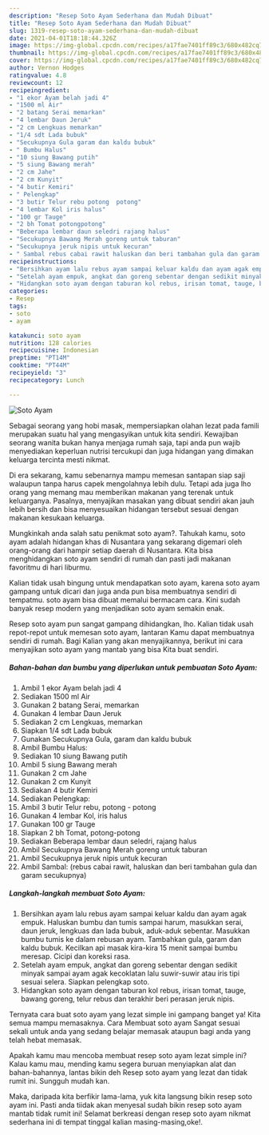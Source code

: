 ```yaml
---
description: "Resep Soto Ayam Sederhana dan Mudah Dibuat"
title: "Resep Soto Ayam Sederhana dan Mudah Dibuat"
slug: 1319-resep-soto-ayam-sederhana-dan-mudah-dibuat
date: 2021-04-01T18:18:44.326Z
image: https://img-global.cpcdn.com/recipes/a17fae7401ff89c3/680x482cq70/soto-ayam-foto-resep-utama.jpg
thumbnail: https://img-global.cpcdn.com/recipes/a17fae7401ff89c3/680x482cq70/soto-ayam-foto-resep-utama.jpg
cover: https://img-global.cpcdn.com/recipes/a17fae7401ff89c3/680x482cq70/soto-ayam-foto-resep-utama.jpg
author: Vernon Hodges
ratingvalue: 4.8
reviewcount: 12
recipeingredient:
- "1 ekor Ayam belah jadi 4"
- "1500 ml Air"
- "2 batang Serai memarkan"
- "4 lembar Daun Jeruk"
- "2 cm Lengkuas memarkan"
- "1/4 sdt Lada bubuk"
- "Secukupnya Gula garam dan kaldu bubuk"
- " Bumbu Halus"
- "10 siung Bawang putih"
- "5 siung Bawang merah"
- "2 cm Jahe"
- "2 cm Kunyit"
- "4 butir Kemiri"
- " Pelengkap"
- "3 butir Telur rebu potong  potong"
- "4 lembar Kol iris halus"
- "100 gr Tauge"
- "2 bh Tomat potongpotong"
- "Beberapa lembar daun seledri rajang halus"
- "Secukupnya Bawang Merah goreng untuk taburan"
- "Secukupnya jeruk nipis untuk kecuran"
- " Sambal rebus cabai rawit haluskan dan beri tambahan gula dan garam secukupnya"
recipeinstructions:
- "Bersihkan ayam lalu rebus ayam sampai keluar kaldu dan ayam agak empuk. Haluskan bumbu dan tumis sampai harum, masukkan serai, daun jeruk, lengkuas dan lada bubuk, aduk-aduk sebentar. Masukkan bumbu tumis ke dalam rebusan ayam. Tambahkan gula, garam dan kaldu bubuk. Kecilkan api masak kira-kira 15 menit sampai bumbu meresap. Cicipi dan koreksi rasa."
- "Setelah ayam empuk, angkat dan goreng sebentar dengan sedikit minyak sampai ayam agak kecoklatan lalu suwir-suwir atau iris tipi sesuai selera. Siapkan pelengkap soto."
- "Hidangkan soto ayam dengan taburan kol rebus, irisan tomat, tauge, bawang goreng, telur rebus dan terakhir beri perasan jeruk nipis."
categories:
- Resep
tags:
- soto
- ayam

katakunci: soto ayam 
nutrition: 128 calories
recipecuisine: Indonesian
preptime: "PT14M"
cooktime: "PT44M"
recipeyield: "3"
recipecategory: Lunch

---
```



![Soto Ayam](https://img-global.cpcdn.com/recipes/a17fae7401ff89c3/680x482cq70/soto-ayam-foto-resep-utama.jpg)

Sebagai seorang yang hobi masak, mempersiapkan olahan lezat pada famili merupakan suatu hal yang mengasyikan untuk kita sendiri. Kewajiban seorang  wanita bukan hanya menjaga rumah saja, tapi anda pun wajib menyediakan keperluan nutrisi tercukupi dan juga hidangan yang dimakan keluarga tercinta mesti nikmat.

Di era  sekarang, kamu sebenarnya mampu memesan santapan siap saji walaupun tanpa harus capek mengolahnya lebih dulu. Tetapi ada juga lho orang yang memang mau memberikan makanan yang terenak untuk keluarganya. Pasalnya, menyajikan masakan yang dibuat sendiri akan jauh lebih bersih dan bisa menyesuaikan hidangan tersebut sesuai dengan makanan kesukaan keluarga. 



Mungkinkah anda salah satu penikmat soto ayam?. Tahukah kamu, soto ayam adalah hidangan khas di Nusantara yang sekarang digemari oleh orang-orang dari hampir setiap daerah di Nusantara. Kita bisa menghidangkan soto ayam sendiri di rumah dan pasti jadi makanan favoritmu di hari liburmu.

Kalian tidak usah bingung untuk mendapatkan soto ayam, karena soto ayam gampang untuk dicari dan juga anda pun bisa membuatnya sendiri di tempatmu. soto ayam bisa dibuat memalui bermacam cara. Kini sudah banyak resep modern yang menjadikan soto ayam semakin enak.

Resep soto ayam pun sangat gampang dihidangkan, lho. Kalian tidak usah repot-repot untuk memesan soto ayam, lantaran Kamu dapat membuatnya sendiri di rumah. Bagi Kalian yang akan menyajikannya, berikut ini cara menyajikan soto ayam yang mantab yang bisa Kita buat sendiri.

<!--inarticleads1-->

##### Bahan-bahan dan bumbu yang diperlukan untuk pembuatan Soto Ayam:

1. Ambil 1 ekor Ayam belah jadi 4
1. Sediakan 1500 ml Air
1. Gunakan 2 batang Serai, memarkan
1. Gunakan 4 lembar Daun Jeruk
1. Sediakan 2 cm Lengkuas, memarkan
1. Siapkan 1/4 sdt Lada bubuk
1. Gunakan Secukupnya Gula, garam dan kaldu bubuk
1. Ambil  Bumbu Halus:
1. Sediakan 10 siung Bawang putih
1. Ambil 5 siung Bawang merah
1. Gunakan 2 cm Jahe
1. Gunakan 2 cm Kunyit
1. Sediakan 4 butir Kemiri
1. Sediakan  Pelengkap:
1. Ambil 3 butir Telur rebu, potong - potong
1. Gunakan 4 lembar Kol, iris halus
1. Gunakan 100 gr Tauge
1. Siapkan 2 bh Tomat, potong-potong
1. Sediakan Beberapa lembar daun seledri, rajang halus
1. Ambil Secukupnya Bawang Merah goreng untuk taburan
1. Ambil Secukupnya jeruk nipis untuk kecuran
1. Ambil  Sambal: (rebus cabai rawit, haluskan dan beri tambahan gula dan garam secukupnya)




<!--inarticleads2-->

##### Langkah-langkah membuat Soto Ayam:

1. Bersihkan ayam lalu rebus ayam sampai keluar kaldu dan ayam agak empuk. Haluskan bumbu dan tumis sampai harum, masukkan serai, daun jeruk, lengkuas dan lada bubuk, aduk-aduk sebentar. Masukkan bumbu tumis ke dalam rebusan ayam. Tambahkan gula, garam dan kaldu bubuk. Kecilkan api masak kira-kira 15 menit sampai bumbu meresap. Cicipi dan koreksi rasa.
1. Setelah ayam empuk, angkat dan goreng sebentar dengan sedikit minyak sampai ayam agak kecoklatan lalu suwir-suwir atau iris tipi sesuai selera. Siapkan pelengkap soto.
1. Hidangkan soto ayam dengan taburan kol rebus, irisan tomat, tauge, bawang goreng, telur rebus dan terakhir beri perasan jeruk nipis.




Ternyata cara buat soto ayam yang lezat simple ini gampang banget ya! Kita semua mampu memasaknya. Cara Membuat soto ayam Sangat sesuai sekali untuk anda yang sedang belajar memasak ataupun bagi anda yang telah hebat memasak.

Apakah kamu mau mencoba membuat resep soto ayam lezat simple ini? Kalau kamu mau, mending kamu segera buruan menyiapkan alat dan bahan-bahannya, lantas bikin deh Resep soto ayam yang lezat dan tidak rumit ini. Sungguh mudah kan. 

Maka, daripada kita berfikir lama-lama, yuk kita langsung bikin resep soto ayam ini. Pasti anda tiidak akan menyesal sudah bikin resep soto ayam mantab tidak rumit ini! Selamat berkreasi dengan resep soto ayam nikmat sederhana ini di tempat tinggal kalian masing-masing,oke!.

